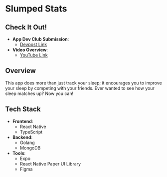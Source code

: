 # Slumped Stats
## Check It Out!
- **App Dev Club Submission**:
  - [Devpost Link]()
- **Video Overview**:
  - [YouTube Link]()

## Overview
This app does more than just track your sleep; it encourages you to improve your sleep by competing with your friends. Ever wanted to see how your sleep matches up? Now you can!

## Tech Stack
- **Frontend**:  
  - React Native
  - TypeScript
- **Backend**:
  - Golang
  - MongoDB
- **Tools**:
  - Expo
  - React Native Paper UI Library
  - Figma
